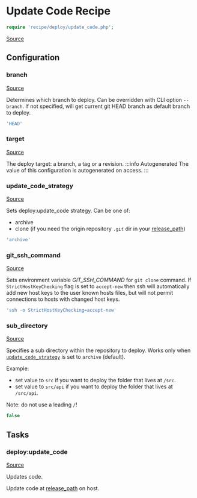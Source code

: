 <!-- DO NOT EDIT THIS FILE! -->
<!-- Instead edit recipe/deploy/update_code.php -->
<!-- Then run bin/docgen -->

# Update Code Recipe

```php
require 'recipe/deploy/update_code.php';
```

[Source](/recipe/deploy/update_code.php)


## Configuration
### branch
[Source](https://github.com/deployphp/deployer/blob/master/recipe/deploy/update_code.php#L11)

Determines which branch to deploy. Can be overridden with CLI option `--branch`.
If not specified, will get current git HEAD branch as default branch to deploy.

```php title="Default value"
'HEAD'
```


### target
[Source](https://github.com/deployphp/deployer/blob/master/recipe/deploy/update_code.php#L18)

The deploy target: a branch, a tag or a revision.
:::info Autogenerated
The value of this configuration is autogenerated on access.
:::




### update_code_strategy
[Source](https://github.com/deployphp/deployer/blob/master/recipe/deploy/update_code.php#L47)

Sets deploy:update_code strategy.
Can be one of:
- archive
- clone (if you need the origin repository `.git` dir in your [release_path](/docs/recipe/deploy/release.md#release_path))

```php title="Default value"
'archive'
```


### git_ssh_command
[Source](https://github.com/deployphp/deployer/blob/master/recipe/deploy/update_code.php#L53)

Sets environment variable _GIT_SSH_COMMAND_ for `git clone` command.
If `StrictHostKeyChecking` flag is set to `accept-new` then ssh will
automatically add new host keys to the user known hosts files, but
will not permit connections to hosts with changed host keys.

```php title="Default value"
'ssh -o StrictHostKeyChecking=accept-new'
```


### sub_directory
[Source](https://github.com/deployphp/deployer/blob/master/recipe/deploy/update_code.php#L65)

Specifies a sub directory within the repository to deploy.
Works only when [`update_code_strategy`](#update_code_strategy) is set to `archive` (default).

Example:
 - set value to `src` if you want to deploy the folder that lives at `/src`.
 - set value to `src/api` if you want to deploy the folder that lives at `/src/api`.

Note: do not use a leading `/`!

```php title="Default value"
false
```



## Tasks

### deploy:update_code
[Source](https://github.com/deployphp/deployer/blob/master/recipe/deploy/update_code.php#L71)

Updates code.

Update code at [release_path](/docs/recipe/deploy/release.md#release_path) on host.


